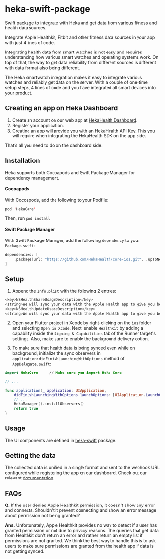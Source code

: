 # heka-swift-package

Swift package to integrate with Heka and get data from various fitness and health data sources.

Integrate Apple Healthkit, Fitbit and other fitness data sources in your app with just 4 lines of code.

Integrating health data from smart watches is not easy and requires understanding how various smart watches and operating systems work. On top of that, the way to get data reliability from different sources is different with data format also being different.

The Heka smartwatch integration makes it easy to integrate various watches and reliably get data on the server. With a couple of one-time setup steps, 4 lines of code and you have integrated all smart devices into your product.

## Creating an app on Heka Dashboard

1. Create an account on our web app at [HekaHealth Dashboard](https://appdev.hekahealth.co).
2. Register your application.
3. Creating an app will provide you with an HekaHealth API Key. This you will require when integrating the HekaHealth SDK on the app side.

That’s all you need to do on the dashboard side.

## Installation

Heka supports both Cocoapods and Swift Package Manager for dependency management.

#### Cocoapods

With Cocoapods, add the following to your Podfile:

```swift
pod 'HekaCore'
```

Then, run `pod install`

#### Swift Package Manager

With Swift Package Manager, add the following `dependency` to your `Package.swift`:

```swift
dependencies: [
    .package(url: "https://github.com/HekaHealth/core-ios.git", .upToNextMajor(from: "0.0.1"))
]
```

## Setup

1) Append the `Info.plist` with the following 2 entries:

```swift
<key>NSHealthShareUsageDescription</key>
<string>We will sync your data with the Apple Health app to give you better insights</string>
<key>NSHealthUpdateUsageDescription</key>
<string>We will sync your data with the Apple Health app to give you better insights</string>
```

2) Open your Flutter project in Xcode by right-clicking on the `ios` folder and selecting `Open in Xcode`. Next, enable `HealthKit` by adding a capability inside the `Signing & Capabilities` tab of the Runner target's settings. Also, make sure to enable the background delivery option.

3) To make sure that health data is being synced even while on background, initialize the sync observers in `application:didFinishLaunchingWithOptions` method of `AppDelegate.swift`:

```swift
import HekaCore     // Make sure you import Heka Core

// ...

func application(_ application: UIApplication,
    didFinishLaunchingWithOptions launchOptions: [UIApplication.LaunchOptionsKey: Any]?) -> Bool {
    // ....
    HekaManager().installObservers()
    return true
}
```


## Usage

The UI components are defined in [heka-swift](https://github.com/HekaHealth/heka-swift-package.git) package.

## Getting the data

The collected data is unified in a single format and sent to the webhook URL configured while registering the app on our dashboard. Check out our relevant [documentation](https://heka-health.notion.site/Getting-data-on-the-server-Heka-94ae2c8228ad426c9a45f3ac1d7312fe).


## FAQs

**Q.** If the user denies Apple Healthkit permission, it doesn't show any error and connects. Shouldn't it prevent connecting and show an error message about permission not being granted?

**Ans.** Unfortunately, Apple Healthkit provides no way to detect if a user has granted permission or not due to privacy reasons. The queries that get data from Healthkit don't return an error and rather return an empty list if permissions are not granted.
We think the best way to handle this is to ask users to make sure permissions are granted from the health app if data is not getting synced.
